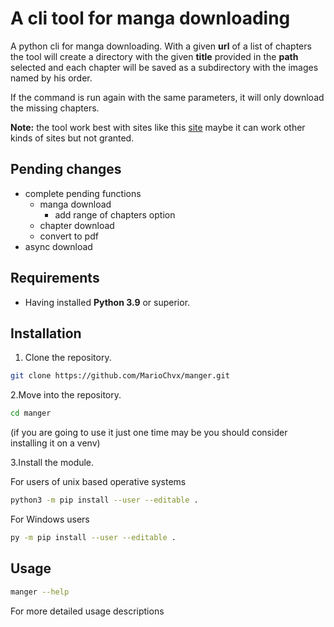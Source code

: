 # A cli tool for manga downloading

A python cli for manga downloading. With a given **url** of a list of chapters the tool will create a directory with the given **title** provided in the **path** selected and each chapter will be saved as a subdirectory with the images named by his order.

If the command is run again with the same parameters, it will only download the missing chapters.

**Note:** the tool work best with sites like this [site](https://ww6.read-onepiece.com/) maybe it can work other kinds of sites but not granted.

## Pending changes

- complete pending functions
  - manga download
    - add range of chapters option
  - chapter download
  - convert to pdf
- async download

## Requirements

- Having installed **Python 3.9** or superior.

## Installation

1. Clone the repository.

```bash
git clone https://github.com/MarioChvx/manger.git
```

2.Move into the repository.

```bash
cd manger
```

(if you are going to use it just one time may be you should consider installing it on a venv)

3.Install the module.

For users of unix based operative systems

```bash
python3 -m pip install --user --editable .
```

For Windows users

```bash
py -m pip install --user --editable .
```

## Usage

```bash
manger --help
```

For more detailed usage descriptions
